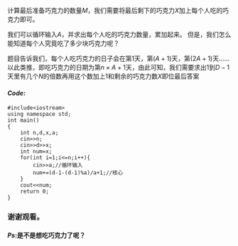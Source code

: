 计算最后准备巧克力的数量$M$，我们需要将最后剩下的巧克力$X$加上每个人吃的巧克力即可。

我们可以循环输入$A$，并求出每个人吃的巧克力数量，累加起来。
但是，我们怎么能知道每个人究竟吃了多少块巧克力呢？

题目告诉我们，每个人吃巧克力的日子会在第$1$天，第$(A+1)$天，第$(2A+1)$天……以此类推，即吃巧克力的日期为第$n×A+1$天，由此可知，我们需要求出$1$到$D-1$天里有几个$N$的倍数再用这个数加上$1$和剩余的巧克力数$X$即位最后答案
#### $Code$:
```
#include<iostream>
using namespace std;
int main()
{
	int n,d,x,a;
	cin>>n;
	cin>>d>>x;
	int num=x;
	for(int i=1;i<=n;i++){
		cin>>a;//循环输入
		num+=(d-1-(d-1)%a)/a+1;//核心
	}
	cout<<num;
	return 0;
}
```
### 谢谢观看。
#### $Ps$:是不是想吃巧克力了呢？
